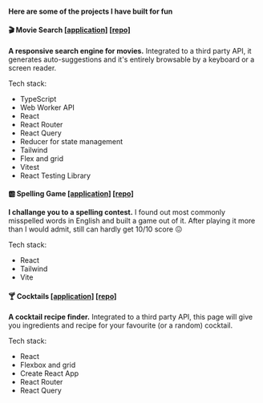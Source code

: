#### Here are some of the projects I have built for fun

#### 🎬 Movie Search [[application]](https://volkanungan.github.io/movie-search/) [[repo]](https://github.com/volkanungan/movie-search)<br>
**A responsive search engine for movies.** Integrated to a third party API, it generates auto-suggestions and it's entirely browsable by a keyboard or a screen reader.

Tech stack:
- TypeScript
- Web Worker API
- React
- React Router
- React Query
- Reducer for state management
- Tailwind
- Flex and grid
- Vitest
- React Testing Library

#### 🆎 Spelling Game [[application]](https://volkanungan.github.io/spelling-quiz/) [[repo]](https://github.com/volkanungan/spelling-quiz)
**I challange you to a spelling contest.** I found out most commonly misspelled words in English and built a game out of it. After playing it more than I would admit, still can hardly get 10/10 score 😖

Tech stack:
- React
- Tailwind
- Vite

#### 🍸 Cocktails [[application]](https://volkanungan.github.io/cocktails/) [[repo]](https://github.com/volkanungan/cocktails)<br>
**A cocktail recipe finder.** Integrated to a third party API, this page will give you ingredients and recipe for your favourite (or a random) cocktail.

Tech stack:
- React
- Flexbox and grid
- Create React App
- React Router
- React Query


